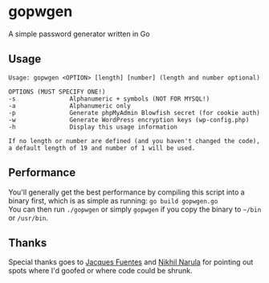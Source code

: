 gopwgen
=======

A simple password generator written in Go

Usage
-----
```
Usage: gopwgen <OPTION> [length] [number] (length and number optional)

OPTIONS (MUST SPECIFY ONE!)
-s               Alphanumeric + symbols (NOT FOR MYSQL!)
-a               Alphanumeric only
-p               Generate phpMyAdmin Blowfish secret (for cookie auth)
-w               Generate WordPress encryption keys (wp-config.php)
-h               Display this usage information

If no length or number are defined (and you haven't changed the code), a default length of 19 and number of 1 will be used.
```

Performance
-----------
You'll generally get the best performance by compiling this script into a binary first, which is as simple as running: `go build gopwgen.go`  
You can then run `./gopwgen` or simply `gopwgen` if you copy the binary to `~/bin` or `/usr/bin`.


Thanks
------
Special thanks goes to [Jacques Fuentes](https://github.com/jpfuentes2) and [Nikhil Narula](https://github.com/nn2242) for pointing out spots where I'd goofed or where code could be shrunk.

